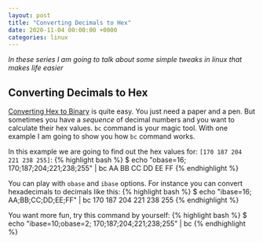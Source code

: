 ```yaml
---
layout: post
title: "Converting Decimals to Hex"
date: 2020-11-04 00:00:00 +0000
categories: linux
---
```


_In these series I am going to talk about some simple tweaks in linux that makes life easier_

## Converting Decimals to Hex

[Converting Hex to Binary](https://www.binaryhexconverter.com/hex-to-binary-converter) is quite easy. You just need a paper and a pen.
But sometimes you have a _sequence_ of decimal numbers and you want to calculate their hex values.
`bc` command is your magic tool. With one example I am going to show you how `bc` command works.

In this example we are going to find out the hex values for: `[170 187 204 221 238 255]`:
{% highlight bash %}
$ echo "obase=16; 170;187;204;221;238;255" | bc
AA
BB
CC
DD
EE
FF
{% endhighlight %}

You can play with `obase` and `ibase` options. For instance you can convert hexadecimals to decimals like this:
{% highlight bash %}
$ echo "ibase=16; AA;BB;CC;DD;EE;FF" | bc
170
187
204
221
238
255
{% endhighlight %}

You want more fun, try this command by yourself:
{% highlight bash %}
$ echo "ibase=10;obase=2; 170;187;204;221;238;255" | bc
{% endhighlight %}

